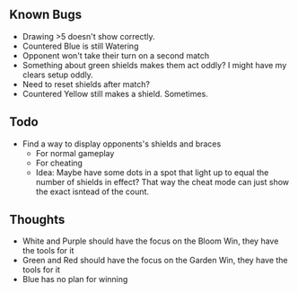 ## Known Bugs

- Drawing >5 doesn't show correctly.
- Countered Blue is still Watering
- Opponent won't take their turn on a second match
- Something about green shields makes them act oddly? I might have my clears setup oddly.
- Need to reset shields after match?
- Countered Yellow still makes a shield. Sometimes.

## Todo

- Find a way to display opponents's shields and braces
    - For normal gameplay
    - For cheating
    - Idea: Maybe have some dots in a spot that light up to equal the number of shields in effect? That way the cheat mode can just show the exact isntead of the count.

## Thoughts

- White and Purple should have the focus on the Bloom Win, they have the tools for it
- Green and Red should have the focus on the Garden Win, they have the tools for it
- Blue has no plan for winning
